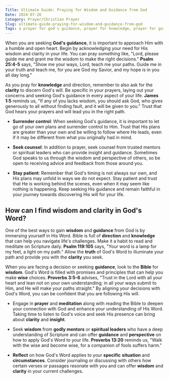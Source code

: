 ```yaml
---
Title: Ultimate Guide: Praying for Wisdom and Guidance from God
Date: 2024-07-26
Category: Prayer/Christian Prayer
Slug: ultimate-guide-praying-for-wisdom-and-guidance-from-god
Tags: a prayer for god's guidance, prayer for knowledge, prayer for guidance direction clarity and wisdom, lord please guide me, psalm prayer for wisdom, prayer for direction and guidance, prayer, christian prayer
---
```

When you are seeking **God's guidance**, it is important to approach Him with a humble and open heart. Begin by acknowledging your need for His wisdom and clarity in your life. You can pray something like, "Lord, please guide me and grant me the wisdom to make the right decisions." **Psalm 25:4-5** says, "Show me your ways, Lord, teach me your paths. Guide me in your truth and teach me, for you are God my Savior, and my hope is in you all day long."

As you pray for **knowledge** and direction, remember to also ask for the **clarity** to discern God's will. Be specific in your prayers, laying out your concerns and seeking God's guidance in every aspect of your life. **James 1:5** reminds us, "If any of you lacks wisdom, you should ask God, who gives generously to all without finding fault, and it will be given to you." Trust that God hears your prayers and will lead you in the right path.

- **Surrender control**: When seeking God's guidance, it is important to let go of your own plans and surrender control to Him. Trust that His plans are greater than your own and be willing to follow where He leads, even if it may be different from what you originally had in mind.

- **Seek counsel**: In addition to prayer, seek counsel from trusted mentors or spiritual leaders who can provide insight and guidance. Sometimes God speaks to us through the wisdom and perspective of others, so be open to receiving advice and feedback from those around you.

- **Stay patient**: Remember that God's timing is not always our own, and His plans may unfold in ways we do not expect. Stay patient and trust that He is working behind the scenes, even when it may seem like nothing is happening. Keep seeking His guidance and remain faithful in your journey towards discovering His will for your life.


## How can I find wisdom and clarity in God's Word?

One of the best ways to gain **wisdom** and **guidance** from God is by immersing yourself in His Word.  Bible is full of **direction** and **knowledge** that can help you navigate life's challenges. Make it a habit to read and meditate on Scripture daily. **Psalm 119:105** says, "Your word is a lamp for my feet, a light on my path." Allow the **truth** of God's Word to illuminate your path and provide you with the **clarity** you seek.

When you are facing a decision or seeking **guidance**, look to the **Bible** for **wisdom**. God's Word is filled with promises and principles that can help you make **wise** choices. **Proverbs 3:5-6** advises, "Trust in the Lord with all your heart and lean not on your own understanding; in all your ways submit to Him, and He will make your paths straight." By aligning your decisions with God's Word, you can be confident that you are following His will.

- Engage in **prayer** and **meditation** along with reading the Bible to deepen your connection with God and enhance your understanding of His Word. Taking time to listen to God's voice and seek His presence can bring about **clarity** and **insight**.
 
- Seek **wisdom** from **godly mentors** or **spiritual leaders** who have a deep understanding of Scripture and can offer **guidance** and **perspective** on how to apply God's Word to your life. **Proverbs 13:20** reminds us, "Walk with the wise and become wise, for a companion of fools suffers harm."

- **Reflect** on how God's Word applies to your **specific** **situation** and **circumstances**. Consider journaling or discussing with others how certain verses or passages resonate with you and can offer **wisdom** and **clarity** in your current challenges.